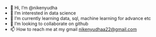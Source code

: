 - 👋 Hi, I’m @nikenyudha
- 👀 I’m interested in data science
- 🌱 I’m currently learning data, sql, machine learning for advance etc
- 💞️ I’m looking to collaborate on github
- 📫 How to reach me at my gmail nikenyudhaa22@gmail.com

<!---
nikenyudha/nikenyudha is a ✨ special ✨ repository because its `README.md` (this file) appears on your GitHub profile.
You can click the Preview link to take a look at your changes.
--->
